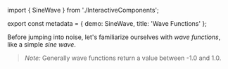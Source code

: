 import { SineWave } from './InteractiveComponents';

export const metadata = {
  demo: SineWave,
  title: 'Wave Functions'
};

Before jumping into noise, let's familiarize ourselves with *wave functions*, like a simple *sine wave*.

> *Note:* Generally wave functions return a value between -1.0 and 1.0.